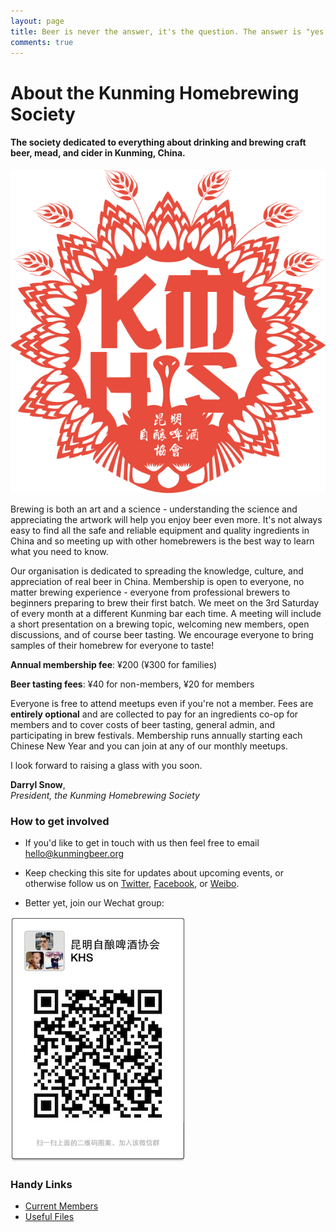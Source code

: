 ```yaml
---
layout: page
title: Beer is never the answer, it's the question. The answer is "yes please".
comments: true
---
```


# About the Kunming Homebrewing Society
#### The society dedicated to everything about drinking and brewing craft beer, mead, and cider in Kunming, China.

![Kunming Homebrewing Society Logo](/assets/images/logo-red.png)

Brewing is both an art and a science - understanding the science and appreciating the artwork will help you enjoy beer even more. It's not always easy to find all the safe and reliable equipment and quality ingredients in China and so meeting up with other homebrewers is the best way to learn what you need to know.

Our organisation is dedicated to spreading the knowledge, culture, and appreciation of real beer in China. Membership is open to everyone, no matter brewing experience - everyone from professional brewers to beginners preparing to brew their first batch. We meet on the 3rd Saturday of every month at a different Kunming bar each time. A meeting will include a short presentation on a brewing topic, welcoming new members, open discussions, and of course beer tasting. We encourage everyone to bring samples of their homebrew for everyone to taste!

**Annual membership fee**: ¥200 (¥300 for families) 

**Beer tasting fees**: ¥40 for non-members, ¥20 for members 

Everyone is free to attend meetups even if you're not a member. Fees are **entirely optional** and are collected to pay for an ingredients co-op for members and to cover costs of beer tasting, general admin, and participating in brew festivals. Membership runs annually starting each Chinese New Year and you can join at any of our monthly meetups.

<div class="message">
	<p>I look forward to raising a glass with you soon.</p>
	<p><strong>Darryl Snow</strong>,<br>
	<em>President, the Kunming Homebrewing Society</em></p>
</div>

### How to get involved

* If you'd like to get in touch with us then feel free to email [hello@kunmingbeer.org](mailto:hello@kunmingbeer.org)

* Keep checking this site for updates about upcoming events, or otherwise follow us on [Twitter](https://twitter.com/kunmingbeer), [Facebook](https://facebook.com/kunmingbeer), or [Weibo](http://www.weibo.com/u/5228263128).

* Better yet, join our Wechat group:

![KHS Wechat Group QR Code](/media/qr-code.jpg)

### Handy Links

* [Current Members](/members.html)
* [Useful Files](/files.html)